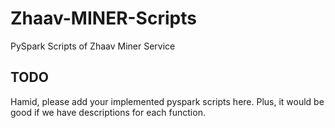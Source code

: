 # Zhaav-MINER-Scripts
PySpark Scripts of Zhaav Miner Service


## TODO

Hamid, please add your implemented pyspark scripts here.
Plus, it would be good if we have descriptions for each function.